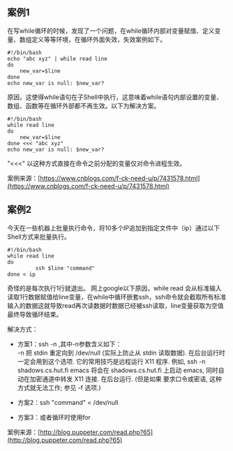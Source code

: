## 案例1

在写while循环的时候，发现了一个问题，在while循环内部对变量赋值、定义变量、数组定义等等环境，在循环外面失效，失效案例如下。

```
#!/bin/bash
echo "abc xyz" | while read line
do
    new_var=$line
done
echo new_var is null: $new_var?
```

原因，这使得while语句在子Shell中执行，这意味着while语句内部设置的变量、数组、函数等在循环外部都不再生效。以下为解决方案。

```
#!/bin/bash
while read line
do
    new_var=$line
done <<< "abc xyz"
echo new_var is null: $new_var?
```

"&lt;&lt;&lt;" 以这种方式直接在命令之前分配的变量仅对命令进程生效。

案例来源：[https://www.cnblogs.com/f-ck-need-u/p/7431578.html](https://www.cnblogs.com/f-ck-need-u/p/7431578.html)

## 案例2

今天在一些机器上批量执行命令，将10多个IP追加到指定文件中（ip）通过以下Shell方式来批量执行。

```
#!/bin/bash
while read line
do
         ssh $line "command"
done < ip
```

奇怪的是每次执行1行就退出。 网上google以下原因，while read 会从标准输入读取1行数据赋值给line变量，在while中循环嵌套ssh，ssh命令就会截取所有标准输入的数据这就导致read再次读数据时数据已经被ssh读取，line变量获取为空值最终导致循环结束。

解决方式：

* 方案1：ssh -n ,其中-n参数含义如下：  
  -n 把 stdin 重定向到 /dev/null \(实际上防止从 stdin 读取数据\). 在后台运行时一定会用到这个选项. 它的常用技巧是远程运行 X11 程序. 例如, ssh -n shadows.cs.hut.fi emacs 将会在 shadows.cs.hut.fi 上启动 emacs, 同时自动在加密通道中转发 X11 连接. 在后台运行. \(但是如果 要求口令或密语, 这种方式就无法工作; 参见 -f 选项.\)

* 方案2：ssh "command" &lt; /dev/null

* 方案3：或者循环时使用for

案例来源：[http://blog.puppeter.com/read.php?65](http://blog.puppeter.com/read.php?65)

